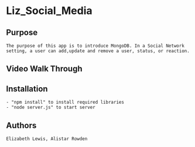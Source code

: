 # Liz_Social_Media

## Purpose
    The purpose of this app is to introduce MongoDB. In a Social Network setting, a user can add,update and remove a user, status, or reaction.
    
## Video Walk Through

## Installation
    - "npm install" to install required libraries
    - "node server.js" to start server
## Authors
    Elizabeth Lewis, Alistar Rowden